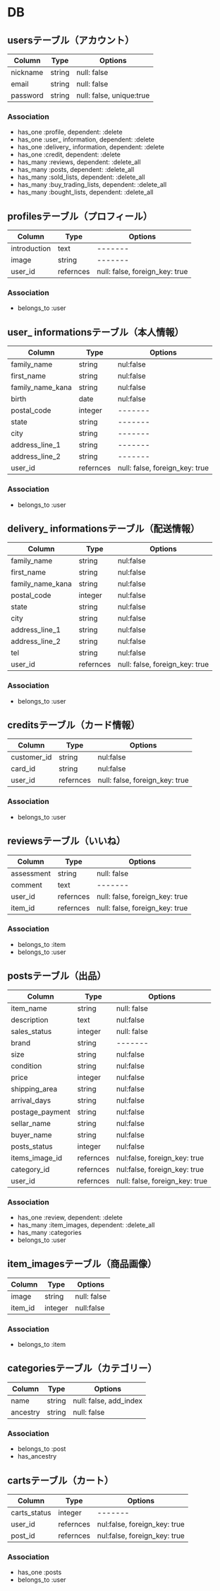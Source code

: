 # DB

## usersテーブル（アカウント）

|Column|Type|Options|
|------|----|-------|
|nickname|string|null: false|
|email|string|null: false|
|password|string|null: false, unique:true|

### Association
- has_one :profile, dependent: :delete
- has_one :user_ information, dependent: :delete
- has_one :delivery_ information, dependent: :delete
- has_one :credit, dependent: :delete
- has_many :reviews, dependent: :delete_all
- has_many :posts, dependent: :delete_all
- has_many :sold_lists, dependent: :delete_all
- has_many :buy_trading_lists, dependent: :delete_all
- has_many :bought_lists, dependent: :delete_all


## profilesテーブル（プロフィール）

|Column|Type|Options|
|------|----|-------|
|introduction|text|-------|
|image|string|-------|
|user_id|refernces|null: false, foreign_key: true|

### Association
- belongs_to :user

## user_ informationsテーブル（本人情報）

|Column|Type|Options|
|------|----|-------|
|family_name|string|nul:false|
|first_name|string|nul:false|
|family_name_kana|string|nul:false|
|birth|date|nul:false|
|postal_code|integer|-------|
|state|string|-------|
|city|string|-------|
|address_line_1|string|-------|
|address_line_2|string|-------|
|user_id|refernces|null: false, foreign_key: true|

### Association
- belongs_to :user

## delivery_ informationsテーブル（配送情報）

|Column|Type|Options|
|------|----|-------|
|family_name|string|nul:false|
|first_name|string|nul:false|
|family_name_kana|string|nul:false|
|postal_code|integer|nul:false|
|state|string|nul:false|
|city|string|nul:false|
|address_line_1|string|nul:false|
|address_line_2|string|nul:false|
|tel|string|nul:false|
|user_id|refernces|null: false, foreign_key: true|

### Association
- belongs_to :user

## creditsテーブル（カード情報）

|Column|Type|Options|
|------|----|-------|
|customer_id|string|nul:false|
|card_id|string|nul:false|
|user_id|refernces|null: false, foreign_key: true|

### Association
- belongs_to :user

## reviewsテーブル（いいね）

|Column|Type|Options|
|------|----|-------|
|assessment|string|null: false|
|comment|text|-------|
|user_id|refernces|null: false, foreign_key: true|
|item_id|refernces|null: false, foreign_key: true|

### Association
- belongs_to :item
- belongs_to :user

## postsテーブル（出品）

|Column|Type|Options|
|------|----|-------|
|item_name|string|null: false|
|description|text|nul:false|
|sales_status|integer|null: false|
|brand|string|-------|
|size|string|nul:false|
|condition|string|nul:false|
|price|integer|nul:false|
|shipping_area|string|nul:false|
|arrival_days|string|nul:false|
|postage_payment|string|nul:false|
|sellar_name|string|nul:false|
|buyer_name|string|nul:false|
|posts_status|integer|nul:false|
|items_image_id|refernces|nul:false, foreign_key: true|
|category_id|refernces|nul:false, foreign_key: true|
|user_id|refernces|null: false, foreign_key: true|

### Association
- has_one :review, dependent: :delete
- has_many :item_images, dependent: :delete_all
- has_many :categories
- belongs_to :user

## item_imagesテーブル（商品画像）

|Column|Type|Options|
|------|----|-------|
|image|string|null: false|
|item_id|integer|null:false|

### Association
- belongs_to :item

## categoriesテーブル（カテゴリー）

|Column|Type|Options|
|------|----|-------|
|name|string|null: false, add_index|
|ancestry|string|null: false|

### Association
- belongs_to :post
- has_ancestry

## cartsテーブル（カート）

|Column|Type|Options|
|------|----|-------|
|carts_status|integer|-------|
|user_id|refernces|nul:false, foreign_key: true|
|post_id|refernces|nul:false, foreign_key: true|

### Association
- has_one :posts
- belongs_to :user
